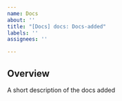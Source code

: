 ```yaml
---
name: Docs
about: ''
title: "[Docs] docs: Docs-added"
labels: ''
assignees: ''

---
```



## Overview

A short description of the docs added